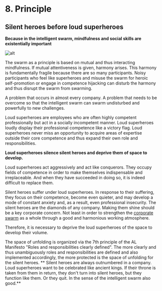 # 8. Principle

## Silent heroes before loud superheroes

**Because in the intelligent swarm, mindfulness and social skills are existentially important**

![alt](../images/8-principle-1800x1350-1-1024x768.webp)

The swarm as a principle is based on mutual and thus interacting mindfulness. If mutual attentiveness is given, harmony arises. This harmony is fundamentally fragile because there are so many participants. Noisy participants who feel like superheroes and misuse the swarm for heroic self-promotion or engage in competence hijacking can disturb the harmony and thus disrupt the swarm from swarming.

A problem that occurs in almost every company. A problem that needs to be overcome so that the intelligent swarm can swarm undisturbed and powerfully to new challenges.

Loud superheroes are employees who are often highly competent professionally but act in a socially incompetent manner. Loud superheroes loudly display their professional competence like a victory flag. Loud superheroes never miss an opportunity to acquire areas of expertise outside their core competence and thus expand their own role and responsibilities.

**Loud superheroes silence silent heroes and deprive them of space to develop.**

Loud superheroes act aggressively and act like conquerors. They occupy fields of competence in order to make themselves indispensable and irreplaceable. And when they have succeeded in doing so, it is indeed difficult to replace them.

Silent heroes suffer under loud superheroes. In response to their suffering, they focus on their competence, become even quieter, and may develop a mode of constant anxiety and, as a result, even professional insecurity. The silent heroes are the diamonds of any company. Making them shine should be a key corporate concern. Not least in order to strengthen the [corporate swarm](https://rosho.world/en/leadership/about-augmented-leadership/) as a whole through a good and harmonious working atmosphere.

Therefore, it is necessary to deprive the loud superheroes of the space to develop their volume.

The space of unfolding is organized via the 7th principle of the AL Manifesto "Roles and responsibilities clearly defined". The more clearly and thus unambiguously roles and responsibilities are defined and also implemented accordingly, the more protected is the space of unfolding for the silent heroes.
**
Silent heroes are always outnumbered in a company. Loud superheroes want to be celebrated like ancient kings. If their throne is taken from them in return, they don't turn into silent heroes, but they function like them. Or they quit. In the sense of the intelligent swarm also good.**

